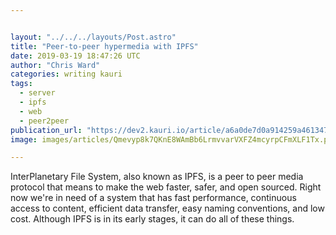 ```yaml
---


layout: "../../../layouts/Post.astro"
title: "Peer-to-peer hypermedia with IPFS"
date: 2019-03-19 18:47:26 UTC
author: "Chris Ward"
categories: writing kauri
tags:
  - server
  - ipfs
  - web
  - peer2peer
publication_url: "https://dev2.kauri.io/article/a6a0de7d0a914259a4613479f8f2d13f"
image: images/articles/Qmevyp8k7QKnE8WAmBb6LrmvvarVXFZ4mcyrpCFmXLF1Tx.png

---
```


InterPlanetary File System, also known as IPFS, is a peer to peer media protocol that means to make the web faster, safer, and open sourced. Right now we're in need of a system that has fast performance, continuous access to content, efficient data transfer, easy naming conventions, and low cost. Although IPFS is in its early stages, it can do all of these things.
